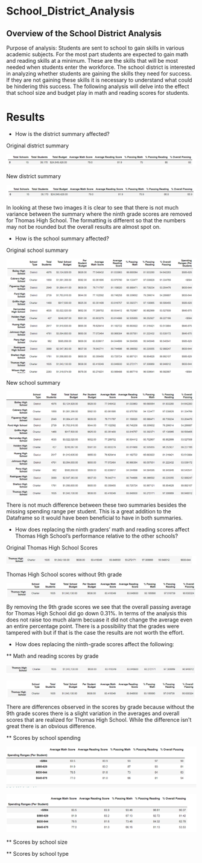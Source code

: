 # School_District_Analysis
## Overview of the School District Analysis
Purpose of analysis:
Students are sent to school to gain skills in various academic subjects. For the most part students are expected to gain math and reading skills at a minimum. These are the skills that will be most needed when students enter the workforce. The school district is interested in analyzing whether students are gaining the skills they need for success. If they are not gaining these skills it is necessary to understand what could be hindering this success. The following analysis will delve into the effect that school size and budget play in math and reading scores for students. 

# Results

* How is the district summary affected?

Original district summary

![](https://github.com/lightbright832/School_District_Analysis/blob/main/Original%20District%20Summary.png)

New district summary

![](https://github.com/lightbright832/School_District_Analysis/blob/main/New%20Disctrict%20Summary.png)

In looking at these two images it is clear to see that there is not much variance between the summary where the ninth grade scores are removed for Thomas High School. The formatting is different so that the numbers may not be rounded but the overall results are almost spot on. 

* How is the school summary affected?

Original school summary

![](https://github.com/lightbright832/School_District_Analysis/blob/main/Original%20School%20Summary.png)

New school summary

![](https://github.com/lightbright832/School_District_Analysis/blob/main/New%20School%20Summary.png)

There is not much difference between these two summaries besides the missing spending range per student. This is a great addition to the Dataframe so it would have been beneficial to have in both summaries. 

* How does replacing the ninth graders’ math and reading scores affect Thomas High School’s performance relative to the other schools?

Original Thomas High School Scores

![](https://github.com/lightbright832/School_District_Analysis/blob/main/Original%20Thomas%20Scores.png)

Thomas High School scores without 9th grade

![](https://github.com/lightbright832/School_District_Analysis/blob/main/Thomas%20High%20School.png)

By removing the 9th grade scores we see that the overall passing average for Thomas High School did go down 0.31%. In terms of the analysis this does not raise too much alarm becuase it did not change the average even an entire percentage point. There is a possibility that the grades were tampered with but if that is the case the results are not worth the effort. 

* How does replacing the ninth-grade scores affect the following:

** Math and reading scores by grade

![](https://github.com/lightbright832/School_District_Analysis/blob/main/Thomas%20by%20Grade.png)

![](https://github.com/lightbright832/School_District_Analysis/blob/main/New%20Thomas.png)

There are differences observed in the scores by grade because without the 9th grade scores there is a slight variation in the averages and overall scores that are realized for Thomas High School. While the difference isn't great there is an obvious difference.

** Scores by school spending

![](https://github.com/lightbright832/School_District_Analysis/blob/main/Original%20Spending%20Summary.png)

![](https://github.com/lightbright832/School_District_Analysis/blob/main/New%20Spending%20Summary.png)

** Scores by school size

** Scores by school type

